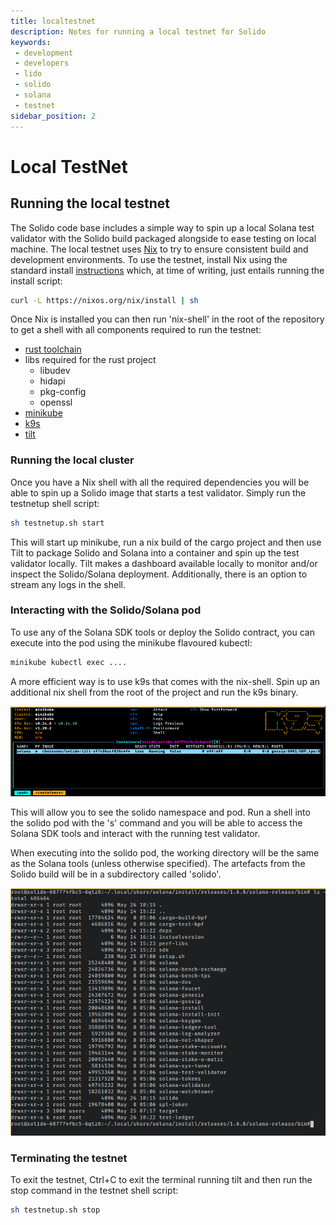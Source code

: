 ```yaml
---
title: localtestnet
description: Notes for running a local testnet for Solido
keywords:
 - development
 - developers
 - lido
 - solido
 - solana
 - testnet
sidebar_position: 2
---
```


# Local TestNet

## Running the local testnet

The Solido code base includes a simple way to spin up a local Solana test validator with the Solido build packaged alongside to ease testing on local machine.  The local testnet uses [Nix](https://nixos.org/explore.html) to try to ensure consistent build and development environments.  To use the testnet, install Nix using the standard install [instructions](https://nixos.org/download.html) which, at time of writing, just entails running the install script:

```bash
curl -L https://nixos.org/nix/install | sh
```

Once Nix is installed you can then run 'nix-shell' in the root of the repository to get a shell with all components required to run the testnet:

- [rust toolchain](https://www.rust-lang.org/)
- libs required for the rust project
  - libudev
  - hidapi
  - pkg-config
  - openssl
- [minikube](https://minikube.sigs.k8s.io/docs/)
- [k9s](https://k9scli.io/)
- [tilt](https://tilt.dev/)

### Running the local cluster

Once you have a Nix shell with all the required dependencies you will be able to spin up a Solido image that starts a test validator.  Simply run the testnetup shell script:

```bash
sh testnetup.sh start
```

This will start up minikube, run a nix build of the cargo project and then use Tilt to package Solido and Solana into a container and spin up the test validator locally. Tilt makes a dashboard available locally to monitor and/or inspect the Solido/Solana deployment.  Additionally, there is an option to stream any logs in the shell.

### Interacting with the Solido/Solana pod

To use any of the Solana SDK tools or deploy the Solido contract, you can execute into the pod using the minikube flavoured kubectl:

```bash
minikube kubectl exec ....
```

A more efficient way is to use k9s that comes with the nix-shell. Spin up an additional nix shell from the root of the project and run the k9s binary.

![k9s](./k9s_solido.png)

This will allow you to see the solido namespace and pod.  Run a shell into the solido pod with the 's' command and you will be able to access the Solana SDK tools and interact with the running test validator.

When executing into the solido pod, the working directory will be the same as the Solana tools (unless otherwise specified). The artefacts from the Solido build will be in a subdirectory called 'solido'.


![solido_dir](./soldio_dir.png)


### Terminating the testnet

To exit the testnet, Ctrl+C to exit the terminal running tilt and then run the stop command in the testnet shell script:

```bash
sh testnetup.sh stop
```
